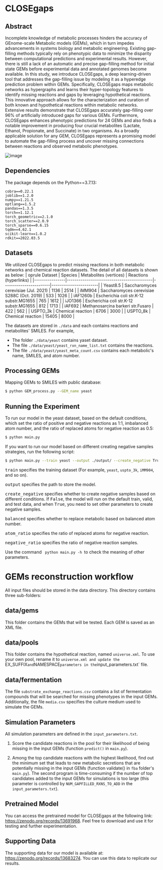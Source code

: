 # CLOSEgaps

## Abstract
Incomplete knowledge of metabolic processes hinders the accuracy of GEnome-scale Metabolic models (GEMs), which in turn impedes advancements in systems biology and metabolic engineering. Existing gap-filling methods typically rely on phenotypic data to minimize the disparity between computational predictions and experimental results. However, there is still a lack of an automatic and precise gap-filling method for initial state GEMs before experimental data and annotated genomes become available. In this study, we introduce CLOSEgaps, a deep learning-driven tool that addresses the gap-filling issue by modeling it as a hyperedge prediction problem within GEMs. Specifically, CLOSEgaps maps metabolic networks as hypergraphs and learns their hyper-topology features to identify missing reactions and gaps by leveraging hypothetical reactions. This innovative approach allows for the characterization and curation of both known and hypothetical reactions within metabolic networks. Extensive results demonstrate that CLOSEgaps accurately gap-filling over $96\%$ of artificially introduced gaps for various GEMs. Furthermore, CLOSEgaps enhances phenotypic predictions for $24$ GEMs and also finds a notable improvement in producing four crucial metabolites (Lactate, Ethanol, Propionate, and Succinate) in two organisms. As a broadly applicable solution for any GEM, CLOSEgaps represents a promising model to automate the gap-filling process and uncover missing connections between reactions and observed metabolic phenotypes.

![image](./img/Fig1_new_v1.png)

## Dependencies
The package depends on the Python==3.7.13:
```
cobra==0.22.1
joblib==1.2.0
numpy==1.21.5
optlang==1.5.2
pandas==1.3.5
torch==1.12.1
torch_geometric==2.1.0
torch_scatter==2.0.9
torch_sparse==0.6.15 
tqdm==4.62.1
scikit-learn==1.0.2
rdkit==2022.03.5
```

## Datasets
We utilized CLOSEgaps to predict missing reactions in both metabolic networks and chemical reaction datasets. The detail of all datasets is shown as below:
| oprule Dataset | Species                                    | Metabolites (vertices) | Reactions (hyperlinks) |
|----------------|--------------------------------------------|------------------------|------------------------|
| Yeast8.5       | Saccharomyces cerevisiae (Jul. 2021)       | 1136                   | 2514                   |
| iMM904         | Saccharomyces cerevisiae S288C (Oct. 2019) | 533                    | 1026                   |
| iAF1260b       | Escherichia coli str.K-12 substr.MG1655    | 765                    | 1612                   |
| iJO1366        | Escherichia coli str.K-12 substr.MG1655    | 812                    | 1713                   |
| iAF692         | Methanosarcina barkeri str.Fusaro          | 422                    | 562                    |
| USPTO\_3k      | Chemical reaction                          | 6706                   | 3000                   |
| USPTO\_8k      | Chemical reaction                          | 15405                  | 8000                   |

The datasets are stored in ```./data``` and each contains reactions and metabolites' SMILES. 
For example, 
* The folder ```./data/yeast```  contains yaset dataset. 
* The file ```./data/yeast/yeast_rxn_name_list.txt``` contains the reactions.
* The file ```./data/yeast/yeast_meta_count.csv``` contains each metabolic's name, SMILES, and atom number.

## Processing GEMs
Mapping GEMs to SMILES with public database:
```bash
$ python GEM_process.py --GEM_name yeast
```

## Running the Experiment
To run our model in the yeast dataset, based on the default conditions, which set the ratio of positive and negative reactions as 1:1, imbalanced atom number, and the ratio of replaced atoms for negative reaction as 0.5:
```bash
$ python main.py
```
If you want to run our model based on different creating negative samples strategies, run the following script:
```bash
$ python main.py --train yeast --output ./output/ --create_negative True --balanced True --atom_ratio 0.5 --negative_ratio 2
```

<kbd>train</kbd> specifies the training dataset (For example, ```yeast```, ```uspto_3k```,  ```iMM904```, and so on).

<kbd>output</kbd> specifies the path to store the model.

<kbd>create_negative</kbd> specifies whether to create negative samples based on different conditions. If <kbd>False</kbd>, the model will run on the default train, valid, and test data, and when <kbd>True</kbd>, you need to set other parameters to create negative samples. 

<kbd>balanced</kbd> specifies whether to replace metabolic based on balanced atom number.

<kbd>atom_ratio</kbd> specifies the ratio of replaced atoms for negative reaction.

<kbd>negative_ratio</kbd> specifies the ratio of negative reaction samples.

Use the command <code> python main.py -h </code>to check the meaning of other parameters.

# GEMs reconstruction workflow
All input files should be stored in the data directory. This directory contains three sub-folders:

## data/gems
This folder contains the GEMs that will be tested. Each GEM is saved as an XML file.

## data/pools
This folder contains the hypothetical reaction, named `universe.xml`. To use your own pool, rename it to `universe.xml and update the `EX_SUFFIX` and `NAMESPACE` parameters in the `input_parameters.txt` file.

## data/fermentation
The file `substrate_exchange_reactions.csv` contains a list of fermentation compounds that will be searched for missing phenotypes in the input GEMs. Additionally, the file `media.csv` specifies the culture medium used to simulate the GEMs.
  
## Simulation Parameters
All simulation parameters are defined in the `input_parameters.txt`.

1. Score the candidate reactions in the pool for their likelihood of being missing in the input GEMs (function `predict()` in `main.py`).

2. Among the top candidate reactions with the highest likelihood, find out the minimum set that leads to new metabolic secretions that are potentially missing in the input GEMs (function validate() in `fba` folder's `main.py`). The second program is time-consuming if the number of top candidates added to the input GEMs for simulations is too large (this parameter is controlled by `NUM_GAPFILLED_RXNS_TO_ADD` in the `input_parameters.txt`).

## Pretrained Model
You can access the pretrained model for CLOSEgaps at the following link: https://zenodo.org/records/13691968. Feel free to download and use it for testing and further experimentation.

## Supporting Data
The supporting data for our model is available at: https://zenodo.org/records/13683274. You can use this data to replicate our results.
